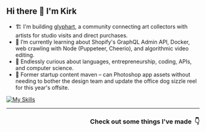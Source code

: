 ## Hi there 👋 I'm Kirk

- 🏗️ I'm building [glyphart](https://glyphart.io), a community connecting art collectors with artists for studio visits and direct purchases.
- 🌱 I’m currently learning about Shopify's GraphQL Admin API, Docker, web crawling with Node (Puppeteer, Cheerio), and algorithmic video editing.
- 🧠 Endlessly curious about languages, entrepreneurship, coding, APIs, and computer science.
- 🎨 Former startup content maven – can Photoshop app assets without needing to bother the design team and update the office dog sizzle reel for this year's offsite.

[![My Skills](https://skillicons.dev/icons?i=react,js,ts,nodejs,html,css,sass,netlify,vite,git,docker,materialui,mysql,npm,raspberrypi,ae,ps,pr)](https://skillicons.dev)

---

<h3 align="right">Check out some things I've made &nbsp;👇</h3>
